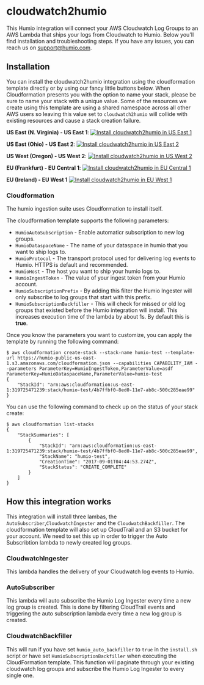 # cloudwatch2humio

This Humio integration will connect your AWS Cloudwatch Log Groups to an AWS Lambda that ships your logs from Cloudwatch to Humio. Below you'll find installation and troubleshooting steps. If you have any issues, you can reach us on support@humio.com.

## Installation

You can install the cloudwatch2humio integration using the cloudformation template directly or by using our fancy little buttons below. When Cloudformation presents you with the option to name your stack, please be sure to name your stack with a unique value. Some of the resources we create using this template are using a shared namespace across all other AWS users so leaving this value set to `cloudwatch2humio` will collide with existing resources and cause a stack creation failure.

**US East (N. Virginia)	- US East 1**:
[![Install cloudwatch2humio in US East 1](https://s3.amazonaws.com/cloudformation-examples/cloudformation-launch-stack.png "Install cloudwatch2humio in US East 1")](https://console.aws.amazon.com/cloudformation/home?region=us-east-1#/stacks/new?stackName=cloudwatch2humio&templateURL=https://humio-public-us-east-1.s3.amazonaws.com/cloudformation.json)

**US East (Ohio) - US East 2**:
[![Install cloudwatch2humio in US East 2](https://s3.amazonaws.com/cloudformation-examples/cloudformation-launch-stack.png "Install cloudwatch2humio in US East 2")](https://console.aws.amazon.com/cloudformation/home?region=us-east-2#/stacks/new?stackName=cloudwatch2humio&templateURL=https://humio-public-us-east-1.s3.amazonaws.com/cloudformation.json)

**US West (Oregon) - US West 2**:
[![Install cloudwatch2humio in US West 2](https://s3.amazonaws.com/cloudformation-examples/cloudformation-launch-stack.png "Install cloudwatch2humio in US West 2")](https://console.aws.amazon.com/cloudformation/home?region=us-west-2#/stacks/new?stackName=cloudwatch2humio&templateURL=https://humio-public-us-east-1.s3.amazonaws.com/cloudformation.json)

**EU (Frankfurt) - EU Central 1**:
[![Install cloudwatch2humio in EU Central 1](https://s3.amazonaws.com/cloudformation-examples/cloudformation-launch-stack.png "Install cloudwatch2humio in EU Central 1")](https://console.aws.amazon.com/cloudformation/home?region=eu-central-1#/stacks/new?stackName=cloudwatch2humio&templateURL=https://humio-public-us-east-1.s3.amazonaws.com/cloudformation.json)

**EU (Ireland) - EU West 1**
[![Install cloudwatch2humio in EU West 1](https://s3.amazonaws.com/cloudformation-examples/cloudformation-launch-stack.png "Install cloudwatch2humio in EU West 1")](https://console.aws.amazon.com/cloudformation/home?region=eu-west-1#/stacks/new?stackName=cloudwatch2humio&templateURL=https://humio-public-us-east-1.s3.amazonaws.com/cloudformation.json)

### Cloudformation

The humio ingestion suite uses Cloudformation to install itself.

The cloudformation template supports the following parameters:

* `HumioAutoSubscription` - Enable automaticr subscription to new log groups.
* `HumioDataspaceName` - The name of your dataspace in humio that you want to ship logs to.
* `HumioProtocol` - The transport protocol used for delivering log events to Humio. HTTPS is default and recommended.
* `HumioHost` - The host you want to ship your humio logs to. 
* `HumioIngestToken` - The value of your ingest token from your Humio account.
* `HumioSubscriptionPrefix` - By adding this filter the Humio Ingester will only subscribe to log groups that start with this prefix.
* `HumioSubscriptionBackfiller` - This will check for missed or old log groups that existed before the Humio integration will install. This increases execution time of the lambda by about 1s. By default this is **true**.

Once you know the parameters you want to customize, you can apply the template by running the following command:

```
$ aws cloudformation create-stack --stack-name humio-test --template-url https://humio-public-us-east-1.s3.amazonaws.com/cloudformation.json --capabilities CAPABILITY_IAM --parameters ParameterKey=HumioIngestToken,ParameterValue=asdf ParameterKey=HumioDataspaceName,ParameterValue=humio-test
{
    "StackId": "arn:aws:cloudformation:us-east-1:319725471239:stack/humio-test/4b7ffbf0-8ed0-11e7-ab8c-500c285eae99"
}
```

You can use the following command to check up on the status of your stack create:

```
$ aws cloudformation list-stacks
{
    "StackSummaries": [
        {
            "StackId": "arn:aws:cloudformation:us-east-1:319725471239:stack/humio-test/4b7ffbf0-8ed0-11e7-ab8c-500c285eae99",
            "StackName": "humio-test",
            "CreationTime": "2017-09-01T04:44:53.274Z",
            "StackStatus": "CREATE_COMPLETE"
        }
    ]
}
```

## How this integration works

This integration will install three lambas, the `AutoSubscriber`,`CloudwatchIngester` and the `CloudwatchBackfiller`. The cloudformation template will also set up CloudTrail and an S3 bucket for your account. We need to set this up in order to trigger the Auto Subscribtion lambda to newly created log groups.

### CloudwatchIngester

This lambda handles the delivery of your Cloudwatch log events to Humio.

### AutoSubscriber
This lambda will auto subscribe the Humio Log Ingester every time a new log group is created. This is done by filtering CloudTrail events and triggering the auto subscription lambda every time a new log group is created.

### CloudwatchBackfiller
This will run if you have set `humio_auto_backfiller` to `true` in the `install.sh` script or have set `HumioSubscriptionBackfiller` when executing the CloudFormation template. This function will paginate through your existing cloudwatch log groups and subscribe the Humio Log Ingester to every single one.

